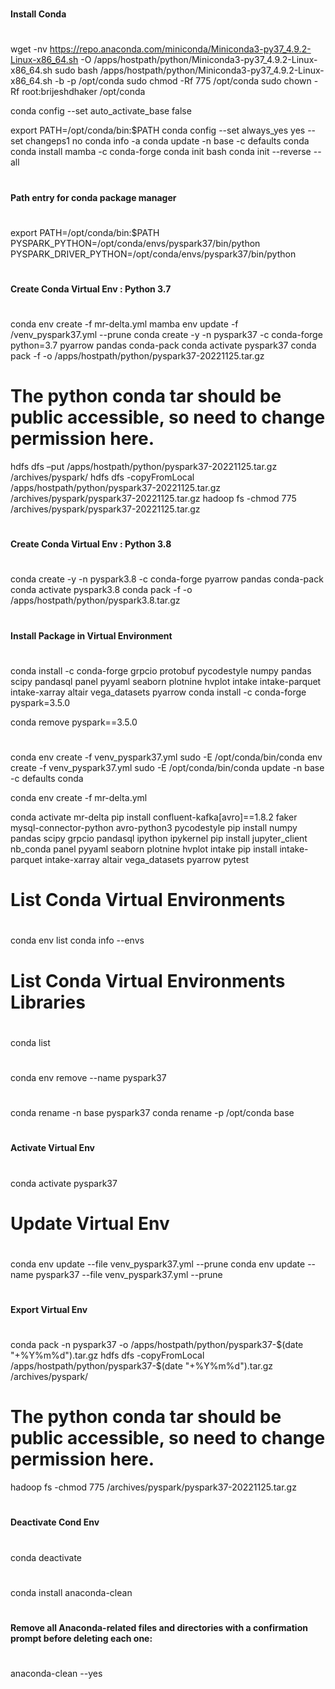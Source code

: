 
#
#### Install Conda
#

wget -nv https://repo.anaconda.com/miniconda/Miniconda3-py37_4.9.2-Linux-x86_64.sh -O /apps/hostpath/python/Miniconda3-py37_4.9.2-Linux-x86_64.sh
sudo bash /apps/hostpath/python/Miniconda3-py37_4.9.2-Linux-x86_64.sh -b -p /opt/conda
sudo chmod -Rf 775 /opt/conda
sudo chown -Rf root:brijeshdhaker /opt/conda

conda config --set auto_activate_base false

export PATH=/opt/conda/bin:$PATH
conda config --set always_yes yes --set changeps1 no
conda info -a
conda update -n base -c defaults conda
conda install mamba -c conda-forge
conda init bash
conda init --reverse --all
#
#### Path entry for conda package manager
#

export PATH=/opt/conda/bin:$PATH
PYSPARK_PYTHON=/opt/conda/envs/pyspark37/bin/python
PYSPARK_DRIVER_PYTHON=/opt/conda/envs/pyspark37/bin/python

#
#### Create Conda Virtual Env : Python 3.7
#
conda env create -f mr-delta.yml
mamba env update -f /venv_pyspark37.yml --prune
conda create -y -n pyspark37 -c conda-forge python=3.7 pyarrow pandas conda-pack
conda activate pyspark37
conda pack -f -o /apps/hostpath/python/pyspark37-20221125.tar.gz

# The python conda tar should be public accessible, so need to change permission here.
hdfs dfs –put /apps/hostpath/python/pyspark37-20221125.tar.gz /archives/pyspark/
hdfs dfs -copyFromLocal /apps/hostpath/python/pyspark37-20221125.tar.gz /archives/pyspark/pyspark37-20221125.tar.gz
hadoop fs -chmod 775 /archives/pyspark/pyspark37-20221125.tar.gz

#
#### Create Conda Virtual Env : Python 3.8
#
conda create -y -n pyspark3.8 -c conda-forge pyarrow pandas conda-pack
conda activate pyspark3.8
conda pack -f -o /apps/hostpath/python/pyspark3.8.tar.gz

#
#### Install Package in Virtual Environment
#

conda install -c conda-forge grpcio protobuf pycodestyle numpy pandas scipy pandasql panel pyyaml seaborn plotnine hvplot intake intake-parquet intake-xarray altair vega_datasets pyarrow
conda install -c conda-forge pyspark=3.5.0

conda remove pyspark==3.5.0

#
####  
# 
conda env create -f venv_pyspark37.yml
sudo -E /opt/conda/bin/conda env create -f venv_pyspark37.yml
sudo -E /opt/conda/bin/conda update -n base -c defaults conda

conda env create -f mr-delta.yml

conda activate mr-delta
pip install confluent-kafka[avro]==1.8.2 faker mysql-connector-python avro-python3 pycodestyle
pip install numpy pandas scipy grpcio pandasql ipython ipykernel
pip install jupyter_client nb_conda panel pyyaml seaborn plotnine hvplot intake
pip install intake-parquet intake-xarray altair vega_datasets pyarrow pytest

#
# List Conda Virtual Environments
#
conda env list
conda info --envs

#
# List Conda Virtual Environments Libraries
#
conda list

#
#
#
conda env remove --name pyspark37

#
#
#
conda rename -n base  pyspark37
conda rename -p /opt/conda base

#
#### Activate Virtual Env
#
conda activate pyspark37

#
# Update Virtual Env
#
conda env update --file venv_pyspark37.yml --prune
conda env update --name pyspark37 --file venv_pyspark37.yml --prune

#
#### Export Virtual Env
#
conda pack -n pyspark37 -o /apps/hostpath/python/pyspark37-$(date "+%Y%m%d").tar.gz
hdfs dfs -copyFromLocal /apps/hostpath/python/pyspark37-$(date "+%Y%m%d").tar.gz /archives/pyspark/
# The python conda tar should be public accessible, so need to change permission here.
hadoop fs -chmod 775 /archives/pyspark/pyspark37-20221125.tar.gz

#
#### Deactivate Cond Env
#

conda deactivate

#
#### 
#
conda install anaconda-clean

#
#### Remove all Anaconda-related files and directories with a confirmation prompt before deleting each one:
#
anaconda-clean --yes